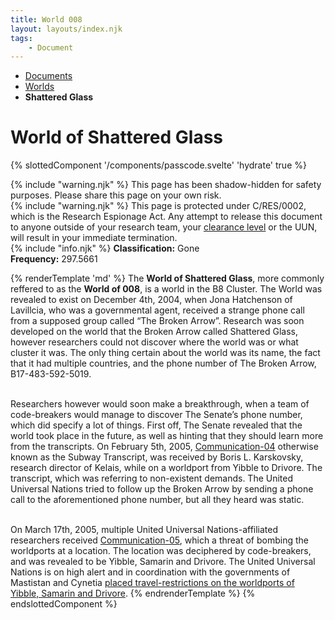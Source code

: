 ```yaml
---
title: World 008
layout: layouts/index.njk
tags:
    - Document
---
```

<nav class="text-sm breadcrumbs mb-5">
    <ul>
        <li><a href="/docs">Documents</a></li>
        <li><a href="/docs/world">Worlds</a></li>
        <li><b class="censored">Shattered Glass</b></li>
    </ul>
</nav>
<div class="text-center"><h1>World of <span class="censored">Shattered Glass</span></h1></div>

{% slottedComponent '/components/passcode.svelte' 'hydrate' true %}
<div class="grid gap-5 mb-5">
<div class="alert alert-error shadow-lg">
    <div>
        {% include "warning.njk" %}
        <span>
        This page has been shadow-hidden for safety purposes. Please share this page on your own risk.
        </span>
    </div>
</div>

<div class="alert alert-error shadow-lg">
    <div>
        {% include "warning.njk" %}
        <span>
            This page is protected under C/RES/0002, which is the Research Espionage Act. Any attempt to release this document to anyone outside of your research team, your <a href="/docs/protocol/clearance" class="text-black">clearance level</a> or the UUN, will result in your immediate termination.
        </span>
    </div>
</div>

<div class="alert shadow-lg slate-color">
    <div>
        {% include "info.njk" %}
        <span>
        <b>Classification:</b> <span class="text-slate-500">Gone</span><br>
        <b>Frequency:</b> <span class="censored">297.5661</span>
        </span>
    </div>
</div>
</div>

{% renderTemplate 'md' %}
The **World of <span class="censored">Shattered Glass</span>**, more commonly reffered to as the **World of 008**, is a world in the <span class="censored">B8</span> Cluster. The World was revealed to exist on December 4th, 2004, when Jona Hatchenson of Lavillcia, who was a governmental agent, received a strange phone call from a supposed group called “The Broken Arrow”. Research was soon developed on the world that the Broken Arrow called <span class="censored">Shattered Glass</span>, however researchers could not discover where the world was or what cluster it was. The only thing certain about the world was its name, the fact that it had multiple countries, and the phone number of The Broken Arrow, <span class="censored">B17-483-592-5019</span>.<br><br>

Researchers however would soon make a breakthrough, when a team of code-breakers would manage to discover The Senate’s phone number, which did specify a lot of things. First off, The Senate revealed that the world took place in the future, as well as hinting that they should learn more from the transcripts. On February 5th, 2005, <a href="/docs/world/shaglas/comms-04/">Communication-04</a> otherwise known as the Subway Transcript, was received by Boris L. Karskovsky, research director of Kelais, while on a worldport from Yibble to Drivore. The transcript, which was referring to non-existent demands. The United Universal Nations tried to follow up the Broken Arrow by sending a phone call to the aforementioned phone number, but all they heard was static.<br><br>

On March 17th, 2005, multiple United Universal Nations-affiliated researchers received <a href="/docs/world/shaglas/comms-05/">Communication-05</a>, which a threat of bombing the worldports at a location. The location was deciphered by code-breakers, and was revealed to be Yibble, Samarin and Drivore. The United Universal Nations is on high alert and in coordination with the governments of Mastistan and Cynetia <a href="/docs/world/kelais/transcript-7">placed travel-restrictions on the worldports of Yibble, Samarin and Drivore</a>.
{% endrenderTemplate %}
{% endslottedComponent %}